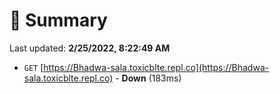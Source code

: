 # 📖 Summary
Last updated: **2/25/2022, 8:22:49 AM**

- `GET` [https://Bhadwa-sala.toxicblte.repl.co](https://Bhadwa-sala.toxicblte.repl.co) - **Down** (183ms)
